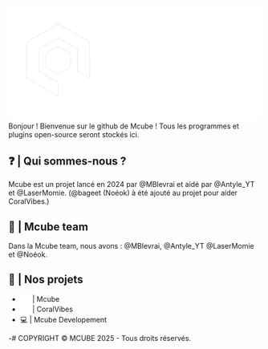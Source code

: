 ![mcubelogo](https://github.com/McubeMC/.github/blob/0a3105a678d1e4186f72cb2333d4363a011f25c4/images/mcubegithub.png)
Bonjour ! Bienvenue sur le github de Mcube ! Tous les programmes et plugins open-source seront stockés ici.

## ❓ | Qui sommes-nous ?
Mcube est un projet lancé en 2024 par @MBlevrai et aidé par @Antyle_YT et @LaserMomie. (@bageet (Noéok) à été ajouté au projet pour aider CoralVibes.)

## 👥 | Mcube team
Dans la Mcube team, nous avons :
@MBlevrai, @Antyle_YT @LaserMomie et @Noéok.

## 💾 | Nos projets
- <img src="https://github.com/McubeMC/.github/blob/1d19ad65d8530f517cb1551465428835bcc84a64/images/ECv1.png?raw=true" alt="icon" width="20" style="vertical-align: middle;"/> | Mcube
- <img src="https://github.com/McubeMC/.github/blob/main/images/CoralVibes_logo_png.png?raw=true" alt="icon" width="20" style="vertical-align: middle;"/> | CoralVibes
- 💻 | Mcube Developement

-# COPYRIGHT © MCUBE 2025  - Tous droits réservés. 
